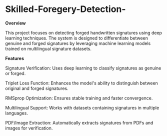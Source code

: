 # Skilled-Foregery-Detection-

**Overview**

This project focuses on detecting forged handwritten signatures using deep learning techniques. The system is designed to differentiate between genuine and forged signatures by leveraging machine learning models trained on multilingual signature datasets.

**Features**

Signature Verification: Uses deep learning to classify signatures as genuine or forged.

Triplet Loss Function: Enhances the model's ability to distinguish between original and forged signatures.

RMSprop Optimization: Ensures stable training and faster convergence.

Multilingual Support: Works with datasets containing signatures in multiple languages.

PDF/Image Extraction: Automatically extracts signatures from PDFs and images for verification.

